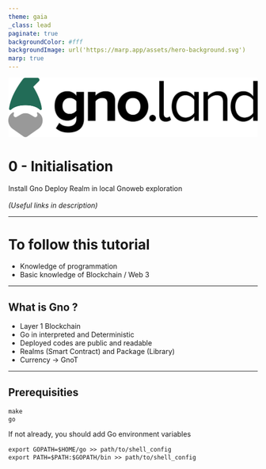 ```yaml
---
theme: gaia
_class: lead
paginate: true
backgroundColor: #fff
backgroundImage: url('https://marp.app/assets/hero-background.svg')
marp: true
---
```


![width:600px](../images/gnoland-logo.png)
# 0 - Initialisation
Install Gno
Deploy Realm in local
Gnoweb exploration
\
\
*(Useful links in description)*
<!--
Explain what the series is about
- Every aspect of Gno (Beta version)
- 1 episode = 1 subject
Keep free going to desired episode.
-->
---
# To follow this tutorial
- Knowledge of programmation
- Basic knowledge of Blockchain / Web 3


---
<!--
Gno.land is a Layer 1 blockchain that enables the execution of code using the Gno programming language, based on Go language.

Every code deployed on the chain is readable and open source, including comments. It use an interpreted variation of the Go programming language, running on GnoVM.
Using GnoT, the currency of the blockchain, we can interact with it.


-->

## What is Gno ?
- Layer 1 Blockchain
- Go in interpreted and Deterministic
- Deployed codes are public and readable
- Realms (Smart Contract) and Package (Library)
- Currency -> GnoT 

---

## Prerequisities
```
make
go
```

If not already, you should add Go environment variables
```
export GOPATH=$HOME/go >> path/to/shell_config
export PATH=$PATH:$GOPATH/bin >> path/to/shell_config
```

<!--
Exemple of the counter application :
- Realm code
- Deploy in local using gnodev 
- gno.mod
- Gnoweb interface + actions
- Test the contract
= Show result on gnoweb

# Side note
You can test gno easily using the playground

Adena wallet
-->
